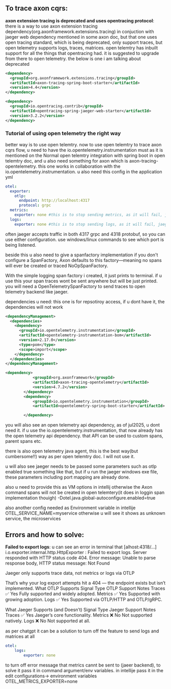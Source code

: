## To trace axon cqrs:
**axon extension tracing is deprecated and uses opentracing protocol**: there is a way to use axon extension tracing dependency(org.axonframework.extensions.tracing) in conjuction with jaeger web dependency mentioned in some axon doc, 
but that one uses open tracing standard, which is being deprecated, only support traces, but open telemetry supports logs, traces,
matrices. open telemtry has inbuilt support for all the things that opentracing had. it is suggested to upgrade from there to open
telemetry. the below is one i am talking about deprecated
```xml
<dependency>
  <groupId>org.axonframework.extensions.tracing</groupId>
  <artifactId>axon-tracing-spring-boot-starter</artifactId>
  <version>4.4</version>
</dependency>

<dependency>
  <groupId>io.opentracing.contrib</groupId>
  <artifactId>opentracing-spring-jaeger-web-starter</artifactId>
  <version>3.2.2</version>
</dependency>
```
### Tutorial of using open telemetry the right way

better way is to use open telemtry. now to use open telemtry to trace axon cqrs flow, u need to have the io.opentelemetry.instrumentation
must as it is mentioned on the Normal open telemtry integration with spring boot in open telemtry doc, and u also need 
something for axon which is axon-tracing-opentelemetry. this one works in collaboration with the io.opentelemetry.instrumentation.
u also need this config in the application yml
```yml
otel:
  exporter:
    otlp:
      endpoint: http://localhost:4317
      protocol: grpc
  metrics:
    exporter: none #this is to stop sending metrics, as it will fail, jaeger cannot handle metrics.
  logs:
    exporter: none #this is to stop sending logs, as it will fail, jaeger cannot handle logs.
```

often jaeger accepts traffic in both 4317 grpc and 4318 protobuf, so you can use either configuration. use windows/linux commands to see which port is being listened.

beside this u also need to give a spanfactory implementation  if you don't configure a SpanFactory, 
Axon defaults to this factory—meaning no spans will ever be created or traced NoOpSpanFactory.

With the simple logging span factory i created, it just prints to terminal. if u use this your span traces wont be sent anywhere but will be
just printed.  you will need a OpenTelemetrySpanFactory to send traces to open telemetry backend like jaeger. 

dependencies u need:
this one is for repsotiroy access, if u dont have it, the dependencies will not work
```xml
<dependencyManagement>
  <dependencies>
    <dependency>
      <groupId>io.opentelemetry.instrumentation</groupId>
      <artifactId>opentelemetry-instrumentation-bom</artifactId>
      <version>2.17.0</version>
      <type>pom</type>
      <scope>import</scope>
    </dependency>
  </dependencies>
</dependencyManagement>
```
```xml
<dependency>
			<groupId>org.axonframework</groupId>
			<artifactId>axon-tracing-opentelemetry</artifactId>
			<version>4.7.2</version>
		</dependency>
		<dependency>
			<groupId>io.opentelemetry.instrumentation</groupId>
			<artifactId>opentelemetry-spring-boot-starter</artifactId>

		</dependency>
```
you will also see an open telemetry api dependency, as of jul2025, u dont need it. if u use the io.opentelemetry.instrumentation, that now
already has the open telemetry api dependency. that API can be used to custom spans, parent spans etc.

there is also open telemetry java agent, this is the best way(but cumbersome!!) way as per open telemtry doc. I will not use it.

u will also see jaeger needs to be passed some parameters such as otlp enabled true something like that, but if u run the jaeger windows
exe file, these parameters including port mapping are already done. 

also u need to provide this as VM options in intellij otherwise the Axon command spans will not be created in open telemtery(it does in loggin span implementation thouigh)
-Dotel.java.global-autoconfigure.enabled=true

also another config needed as Environment variable in intellije
OTEL_SERVICE_NAME=myservice
otherwise u will see it shows as unknown service, the microservices

## Errors and how to solve:
**Failed to export logs**:
u can see an error in terminal that
[alhost:4318/...] i.o.exporter.internal.http.HttpExporter  : Failed to export logs. Server responded with HTTP status code 404. Error message: Unable to parse response body, HTTP status message: Not Found

Jaeger only supports trace data, not metrics or logs via OTLP

That’s why your log export attempts hit a 404 — the endpoint exists but isn’t implemented.
What OTLP Supports
Signal Type	OTLP Support	Notes
Traces	✅ Yes	Fully supported and widely adopted.
Metrics	✅ Yes	Supported with growing adoption.
Logs	✅ Yes	Supported via OTLP/HTTP and OTLP/gRPC.

What Jaeger Supports (and Doesn’t)
Signal Type	Jaeger Support	Notes
Traces	✅ Yes	Jaeger’s core functionality.
Metrics	❌ No	Not supported natively.
Logs	❌ No	Not supported at all.

as per chatgpt it can be a solution to turn off the feature to send logs and matrices at all
```yml
otel:
    logs:
        exporter: none
```
to turn off error message that metrics cannt be sent to (jaeer backend), to solve it pass it in command argument/env variables.
in intellije pass it in the edit configurations-> environment variables
OTEL_METRICS_EXPORTER=none